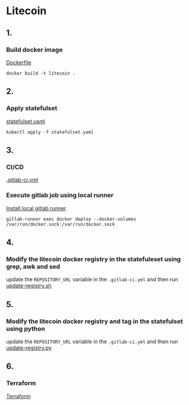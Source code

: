 # Litecoin

## 1.

### Build docker image

[Dockerfile](https://github.com/wstewartii/litecoin/blob/main/Dockerfile)

```
docker build -t litecoin .
```

## 2.

### Apply statefulset

[statefulset.yaml](https://github.com/wstewartii/litecoin/blob/main/statefulset.yaml)

```
kubectl apply -f statefulset.yaml
```

## 3.

### CI/CD

[.gitlab-ci.yml](https://github.com/wstewartii/litecoin/blob/main/.gitlab-ci.yml)


### Execute gitlab job using local runner

[Install local gitlab runner](https://docs.gitlab.com/runner/install/)

```
gitlab-runner exec docker deploy --docker-volumes /var/run/docker.sock:/var/run/docker.sock
```

## 4.

### Modify the litecoin docker registry in the statefuleset using grep, awk and sed

update the `REPOSITORY_URL` variable in the `.gitlab-ci.yml` and then run [update-registry.sh](https://github.com/wstewartii/litecoin/blob/main/scripts/update-registry.sh)

## 5.

### Modify the litecoin docker registry and tag in the statefulset using python

update the `REPOSITORY_URL` variable in the `.gitlab-ci.yml` and then run [update-registry.py](https://github.com/wstewartii/litecoin/blob/main/scripts/update-registry.py)

## 6.

### Terraform

[Terraform](https://github.com/wstewartii/litecoin/tree/main/terraform)
